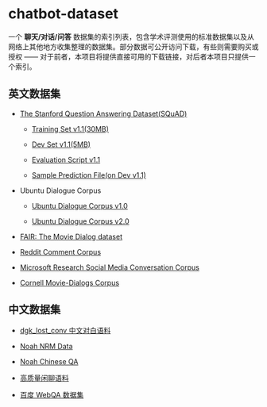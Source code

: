 # chatbot-dataset

一个 **聊天/对话/问答** 数据集的索引列表，包含学术评测使用的标准数据集以及从网络上其他地方收集整理的数据集。部分数据可公开访问下载，有些则需要购买或授权 —— 对于前者，本项目将提供直接可用的下载链接，对后者本项目只提供一个索引。


## 英文数据集

- [The Stanford Question Answering Dataset(SQuAD)](https://rajpurkar.github.io/SQuAD-explorer/)

    - [Training Set v1.1(30MB)](https://rajpurkar.github.io/SQuAD-explorer/dataset/train-v1.1.json)

    - [Dev Set v1.1(5MB)](https://rajpurkar.github.io/SQuAD-explorer/dataset/dev-v1.1.json)

    - [Evaluation Script v1.1](https://worksheets.codalab.org/rest/bundles/0xbcd57bee090b421c982906709c8c27e1/contents/blob/)

    - [Sample Prediction File(on Dev v1.1)](https://worksheets.codalab.org/rest/bundles/0xc83bf36cf8714819ba11802b59cb809e/contents/blob/)

- Ubuntu Dialogue Corpus

    - [Ubuntu Dialogue Corpus v1.0](http://dataset.cs.mcgill.ca/ubuntu-corpus-1.0/)

    - [Ubuntu Dialogue Corpus v2.0](https://github.com/rkadlec/ubuntu-ranking-dataset-creator)

- [FAIR: The Movie Dialog dataset](http://www.thespermwhale.com/jaseweston/babi/movie_dialog_dataset.tgz)

- [Reddit Comment Corpus](https://archive.org/details/2015_reddit_comments_corpus)

- [Microsoft Research Social Media Conversation Corpus](https://download.microsoft.com/download/4/8/D/48DC89F7-0AFC-4145-9C6B-B6BED2CE7665/MSRSocialMediaConversationCorpus.zip)

- [Cornell Movie-Dialogs Corpus](https://www.cs.cornell.edu/~cristian/Cornell_Movie-Dialogs_Corpus.html)


## 中文数据集

- [dgk_lost_conv 中文对白语料](https://github.com/rustch3n/dgk_lost_conv)

- [Noah NRM Data](http://61.93.89.94/Noah_NRM_Data/)

- [Noah Chinese QA](http://61.93.89.94/CQA_KB_CH/)

- [高质量闲聊语料](http://blog.sina.com.cn/s/blog_16d74e01f0102x0o6.html)

- [百度 WebQA 数据集](http://idl.baidu.com/WebQA.html)
